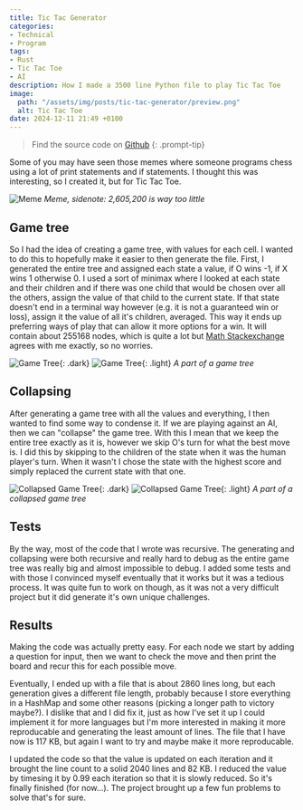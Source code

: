 ```yaml
---
title: Tic Tac Generator
categories:
- Technical
- Program
tags:
- Rust
- Tic Tac Toe
- AI
description: How I made a 3500 line Python file to play Tic Tac Toe
image:
  path: "/assets/img/posts/tic-tac-generator/preview.png"
  alt: Tic Tac Toe
date: 2024-12-11 21:49 +0100
---
```

> Find the source code on [Github](https://github.com/ProfessorQu/tic-tac-gen)
{: .prompt-tip}

Some of you may have seen those memes where someone programs chess using a lot of print statements and if statements. I thought this was interesting, so I created it, but for Tic Tac Toe.

![Meme](/assets/img/posts/tic-tac-generator/meme.jpeg)
_Meme, sidenote: 2,605,200 is way too little_

## Game tree

So I had the idea of creating a game tree, with values for each cell. I wanted to do this to hopefully make it easier to then generate the file. First, I generated the entire tree and assigned each state a value, if O wins -1, if X wins 1 otherwise 0. I used a sort of minimax where I looked at each state and their children and if there was one child that would be chosen over all the others, assign the value of that child to the current state. If that state doesn't end in a terminal way however (e.g. it is not a guaranteed win or loss), assign it the value of all it's children, averaged. This way it ends up preferring ways of play that can allow it more options for a win. It will contain about 255168 nodes, which is quite a lot but [Math Stackexchange](https://math.stackexchange.com/questions/269066/game-combinations-of-tic-tac-toe) agrees with me exactly, so no worries.

![Game Tree](/assets/img/posts/tic-tac-generator/game_tree.png){: .dark}
![Game Tree](/assets/img/posts/tic-tac-generator/game_tree_light.png){: .light}
_A part of a game tree_

## Collapsing

After generating a game tree with all the values and everything, I then wanted to find some way to condense it. If we are playing against an AI, then we can "collapse" the game tree. With this I mean that we keep the entire tree exactly as it is, however we skip O's turn for what the best move is. I did this by skipping to the children of the state when it was the human player's turn. When it wasn't I chose the state with the highest score and simply replaced the current state with that one.

![Collapsed Game Tree](/assets/img/posts/tic-tac-generator/collapsed_game_tree.png){: .dark}
![Collapsed Game Tree](/assets/img/posts/tic-tac-generator/collapsed_game_tree_light.png){: .light}
_A part of a collapsed game tree_

## Tests
By the way, most of the code that I wrote was recursive. The generating and collapsing were both recursive and really hard to debug as the entire game tree was really big and almost impossible to debug. I added some tests and with those I convinced myself eventually that it works but it was a tedious process. It was quite fun to work on though, as it was not a very difficult project but it did generate it's own unique challenges.

## Results
Making the code was actually pretty easy. For each node we start by adding a question for input, then we want to check the move and then print the board and recur this for each possible move.

Eventually, I ended up with a file that is about 2860 lines long, but each generation gives a different file length, probably because I store everything in a HashMap and some other reasons (picking a longer path to victory maybe?). I dislike that and I did fix it, just as how I've set it up I could implement it for more languages but I'm more interested in making it more reproducable and generating the least amount of lines. The file that I have now is 117 KB, but again I want to try and maybe make it more reproducable.

I updated the code so that the value is updated on each iteration and it brought the line count to a solid 2040 lines and 82 KB. I reduced the value by timesing it by 0.99 each iteration so that it is slowly reduced. So it's finally finished (for now...). The project brought up a few fun problems to solve that's for sure.
